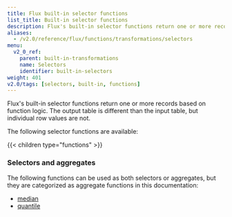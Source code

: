 ```yaml
---
title: Flux built-in selector functions
list_title: Built-in selector functions
description: Flux's built-in selector functions return one or more records based on function logic.
aliases:
  - /v2.0/reference/flux/functions/transformations/selectors
menu:
  v2_0_ref:
    parent: built-in-transformations
    name: Selectors
    identifier: built-in-selectors
weight: 401
v2.0/tags: [selectors, built-in, functions]
---
```


Flux's built-in selector functions return one or more records based on function logic.
The output table is different than the input table, but individual row values are not.

The following selector functions are available:

{{< children type="functions" >}}


### Selectors and aggregates
The following functions can be used as both selectors or aggregates, but they are
categorized as aggregate functions in this documentation:

- [median](/v2.0/reference/flux/functions/built-in/transformations/aggregates/median)
- [quantile](/v2.0/reference/flux/functions/built-in/transformations/aggregates/quantile)

